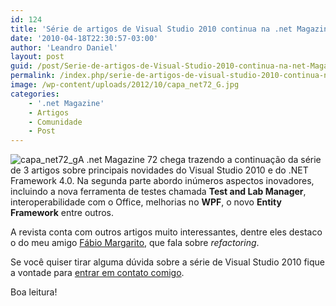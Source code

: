 ```yaml
---
id: 124
title: 'Série de artigos de Visual Studio 2010 continua na .net Magazine 72'
date: '2010-04-18T22:30:57-03:00'
author: 'Leandro Daniel'
layout: post
guid: /post/Serie-de-artigos-de-Visual-Studio-2010-continua-na-net-Magazine-72.aspx
permalink: /index.php/serie-de-artigos-de-visual-studio-2010-continua-na-net-magazine-72/
image: /wp-content/uploads/2012/10/capa_net72_G.jpg
categories:
    - '.net Magazine'
    - Artigos
    - Comunidade
    - Post
---
```


![capa_net72_g](http://leandrodaniel.com/pics/capa_net72_g_1.jpg "capa_net72_g")A .net Magazine 72 chega trazendo a continuação da série de 3 artigos sobre principais novidades do Visual Studio 2010 e do .NET Framework 4.0. Na segunda parte abordo inúmeros aspectos inovadores, incluindo a nova ferramenta de testes chamada **Test and Lab Manager**, interoperabilidade com o Office, melhorias no **WPF**, o novo **Entity Framework** entre outros.

A revista conta com outros artigos muito interessantes, dentre eles destaco o do meu amigo [Fábio Margarito](http://www.mgrtconsultoria.com/blog/), que fala sobre *refactoring*.

Se você quiser tirar alguma dúvida sobre a série de Visual Studio 2010 fique a vontade para [entrar em contato comigo](http://www.leandrodaniel.com/contact).

Boa leitura!